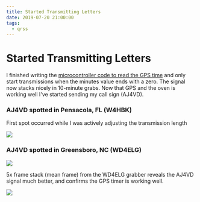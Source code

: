 ```yaml
---
title: Started Transmitting Letters
date: 2019-07-20 21:00:00
tags:
  - qrss
---
```


# Started Transmitting Letters

I finished writing the [microcontroller code to read the GPS time](https://github.com/swharden/QRSS-hardware/tree/master/builds/keyer) and only start transmissions when the minutes value ends with a zero. The signal now stacks nicely in 10-minute grabs. Now that GPS and the oven is working well I've started sending my call sign (AJ4VD).

### AJ4VD spotted in Pensacola, FL (W4HBK) 

First spot occurred while I was actively adjusting the transmission length

<div class="center border">

![](W4HBK-first-callsign.jpg)

</div>

### AJ4VD spotted in Greensboro, NC (WD4ELG)

<div class="center border">

![](WD4ELG-first-callsign.jpg)

</div>

5x frame stack (mean frame) from the WD4ELG grabber reveals the AJ4VD signal much better, and confirms the GPS timer is working well.


<div class="center border">

![](WD4ELG-5x-stack.jpg)

</div>